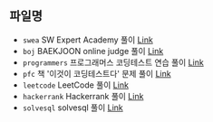 ## 파일명

- `swea` SW Expert Academy 풀이
  [Link](https://swexpertacademy.com/main/main.do)
- `boj` BAEKJOON online judge 풀이
  [Link](https://www.acmicpc.net/)
- `programmers` 프로그래머스 코딩테스트 연습 풀이
  [Link](https://programmers.co.kr/)
- `pfc` 책 '이것이 코딩테스트다' 문제 풀이
  [Link](https://github.com/ndb796/python-for-coding-test)
- `leetcode` LeetCode 풀이
  [Link](https://leetcode.com/problemset/all/)
- `hackerrank` Hackerrank 풀이
  [Link](https://www.hackerrank.com/dashboard)
- `solvesql` solvesql 풀이 
  [Link](https://solvesql.com/problems/)
